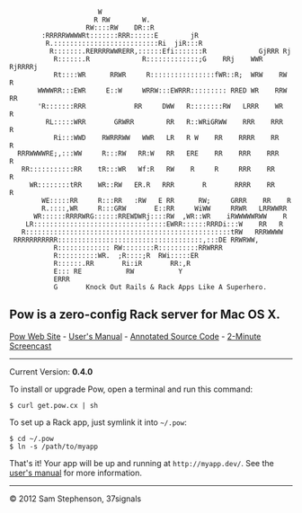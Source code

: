                           W
                         R RW        W.
                       RW::::RW    DR::R
            :RRRRRWWWWRt:::::::RRR::::::E        jR
             R.::::::::::::::::::::::::::Ri  jiR:::R
              R:::::::.RERRRRWWRERR,::::::Efi:::::::R             GjRRR Rj
               R::::::.R             R:::::::::::::;G    RRj    WWR    RjRRRRj
               Rt::::WR      RRWR     R::::::::::::::::fWR::R;  WRW    RW    R
           WWWWRR:::EWR     E::W     WRRW:::EWRRR::::::::: RRED WR    RRW   RR
           'R:::::::RRR            RR     DWW   R::::::::RW   LRRR    WR    R
             RL:::::WRR       GRWRR        RR   R::WRiGRWW    RRR    RRR   R
               Ri:::WWD    RWRRRWW   WWR   LR   R W    RR    RRRR    RR    R
      RRRWWWWRE;,:::WW     R:::RW   RR:W   RR   ERE    RR    RRR    RRR    R
       RR:::::::::::RR    tR:::WR   Wf:R   RW    R     R     RRR    RR    R
         WR::::::::tRR    WR::RW   ER.R   RRR       R       RRRR    RR    R
            WE:::::RR     R:::RR   :RW   E RR      RW;     GRRR    RR    R
            R.::::,WR     R:::GRW       E::RR     WiWW     RRWR   LRRWWRR
          WR::::::RRRRWRG::::::RREWDWRj::::RW  ,WR::WR    iRWWWWWRWW    R
        LR:::::::::::::::::::::::::::::::::EWRR::::::RRRDi:::W    RR   R
       R:::::::::::::::::::::::::::::::::::::::::::::::::::tRW   RRRWWWW
     RRRRRRRRRRR::::::::::::::::::::::::::::::::::::,:::DE RRWRWW,
               R::::::::::::: RW::::::::R::::::::::RRWRRR
               R::::::::::WR.  ;R::::;R  RWi:::::ER
               R::::::.RR       Ri:iR       RR:,R
               E::: RE           RW           Y
               ERRR
               G       Knock Out Rails & Rack Apps Like A Superhero.


## Pow is a zero-config Rack server for Mac OS X.

[Pow Web Site](http://pow.cx/) -
[User's Manual](http://pow.cx/manual) -
[Annotated Source Code](http://pow.cx/docs/) -
[2-Minute Screencast](http://get.pow.cx/media/screencast.mov)

-----

Current Version: **0.4.0**

To install or upgrade Pow, open a terminal and run this command:

    $ curl get.pow.cx | sh

To set up a Rack app, just symlink it into `~/.pow`:

    $ cd ~/.pow
    $ ln -s /path/to/myapp

That's it! Your app will be up and running at `http://myapp.dev/`.
See the [user's manual](http://pow.cx/manual) for more information.

-----

&copy; 2012 Sam Stephenson, 37signals
